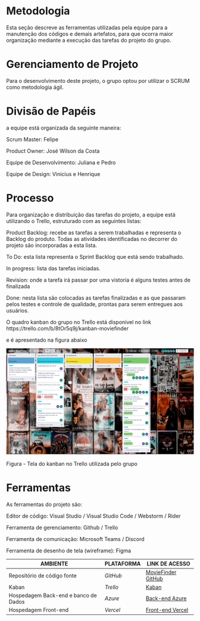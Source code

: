 # Metodologia

<p>Esta seção descreve as ferramentas utilizadas pela equipe para a manutenção dos códigos e demais artefatos, para que ocorra maior organização mediante a execução das tarefas do projeto do grupo.</p>

# Gerenciamento de Projeto
<p>Para o desenvolvimento deste projeto, o grupo optou por utilizar o SCRUM como metodologia ágil.</p>

# Divisão de Papéis

<p> a equipe está organizada da seguinte maneira: </p>
<p> Scrum Master: Felipe </p>
<p> Product Owner: José Wilson da Costa </p>
<p> Equipe de Desenvolvimento: Juliana e Pedro </p>
<p>Equipe de Design: Vinicius e Henrique </p>

# Processo
<p> Para organização e distribuição das tarefas do projeto, a equipe está utilizando o Trello, estruturado com as seguintes listas: </p>
<p> Product Backlog: recebe as tarefas a serem trabalhadas e representa o Backlog do produto. Todas as atividades identificadas no decorrer do projeto são incorporadas a esta lista. </p>
<p> To Do: esta lista representa o Sprint Backlog que está sendo trabalhado. </p>
<p> In progress: lista das tarefas iniciadas. </p>
<p> Revision: onde a tarefa irá passar por uma vistoria é alguns testes antes de finalizada </p>
<p> Done: nesta lista são colocadas as tarefas finalizadas e as que passaram pelos testes e controle de qualidade, prontas para serem entregues aos usuários. </p>
<p> O quadro kanban do grupo no Trello está disponível no link https://trello.com/b/8tOr5q9j/kanban-moviefinder </p>
<p> e é apresentado na figura abaixo </p>

<img src="img/tela-kaban.png" />

Figura - Tela do kanban no Trello utilizada pelo grupo

# Ferramentas

<p>As ferramentas do projeto são: </p>

<p>Editor de código: Visual Studio / Visual Studio Code / Webstorm / Rider </p>
<p>Ferramenta de gerenciamento: Github / Trello </p>
<p>Ferramenta de comunicação: Microsoft Teams / Discord </p>
<p>Ferramenta de desenho de tela (wireframe): Figma </p>

|AMBIENTE    | PLATAFORMA  | LINK DE ACESSO |
|------|-----------------------------------------|----|
|Repositório de código fonte|<i>GitHub</i>| [MovieFinder GitHub](https://github.com/ICEI-PUC-Minas-PMV-ADS/pmv-ads-2023-1-e2-proj-int-t2-time3-moviefinder) | 
|Kaban|<i>Trello</i>| [Kaban](https://trello.com/b/8tOr5q9j/kanban-moviefinder) |
|Hospedagem Back-end e banco de Dados |<i>Azure</i>| [Back-end Azure](https://projetopucmoviefinder.azurewebsites.net/v1/public)|
|Hospedagem Front-end|<i>Vercel</i>| [Front-end Vercel](https://pmv-ads-2023-1-e2-proj-int-t2-time3-moviefinder.vercel.app/) |
